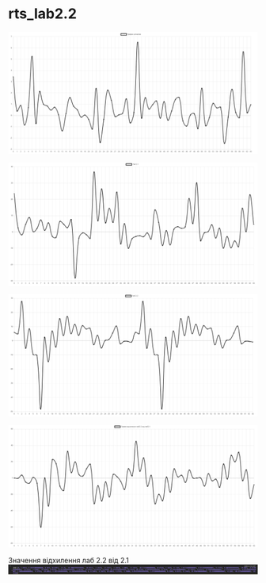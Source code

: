 # rts_lab2.2

![Image alt](https://github.com/dmitriykovalenk0/rts_lab2.2/raw/master/Xt.png)

![Image alt](https://github.com/dmitriykovalenk0/rts_lab2.2/raw/master/Lab2.1.png)

![Image alt](https://github.com/dmitriykovalenk0/rts_lab2.2/raw/master/Lab2.2.png)

![Image alt](https://github.com/dmitriykovalenk0/rts_lab2.2/raw/master/dop.png)

Значення відхилення лаб 2.2 від 2.1 ![Image alt](https://github.com/dmitriykovalenk0/rts_lab2.2/raw/master/dop1.png)
